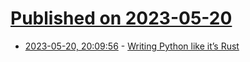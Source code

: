 # [Published on 2023-05-20](index.md)

* [2023-05-20, 20:09:56](https://lobste.rs/s/dk82je/writing_python_like_it_s_rust) - [Writing Python like it’s Rust](https://kobzol.github.io/rust/python/2023/05/20/writing-python-like-its-rust.html)
